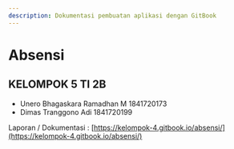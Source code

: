 ```yaml
---
description: Dokumentasi pembuatan aplikasi dengan GitBook
---
```


# Absensi

## KELOMPOK 5 TI 2B

* Unero Bhagaskara Ramadhan M 1841720173  
* Dimas Tranggono Adi 1841720199  

Laporan / Dokumentasi : [https://kelompok-4.gitbook.io/absensi/](https://kelompok-4.gitbook.io/absensi/)


